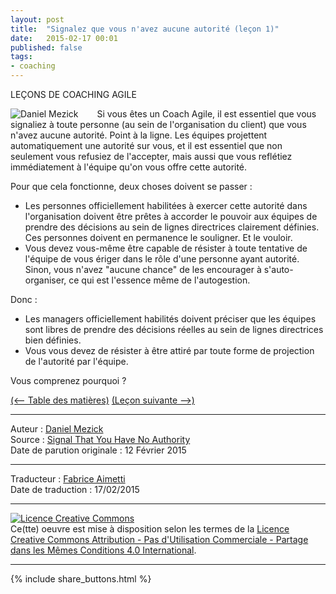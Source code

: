 ```yaml
---
layout: post
title:  "Signalez que vous n'avez aucune autorité (leçon 1)"
date:   2015-02-17 00:01
published: false
tags:
- coaching
---
```


LEÇONS DE COACHING AGILE

<div align="left" style="float:left; padding-right:30px" >
  <img title="Daniel Mezick" src="{{ site.url }}assets/daniel_mezick/daniel-mezick-001.png" />
</div>
Si vous êtes un Coach Agile, il est essentiel que vous signaliez à toute personne (au sein de l'organisation du client) que vous n'avez aucune autorité. Point à la ligne. Les équipes projettent automatiquement une autorité sur vous, et il est essentiel que non seulement vous refusiez de l'accepter, mais aussi que vous reflétiez immédiatement à l'équipe qu'on vous offre cette autorité.

Pour que cela fonctionne, deux choses doivent se passer :

* Les personnes officiellement habilitées à exercer cette autorité dans l'organisation doivent être prêtes à accorder le pouvoir aux équipes de prendre des décisions au sein de lignes directrices clairement définies. Ces personnes doivent en permanence le souligner. Et le vouloir.
* Vous devez vous-même être capable de résister à toute tentative de l'équipe de vous ériger dans le rôle d'une personne ayant autorité. Sinon, vous n'avez "aucune chance" de les encourager à s'auto-organiser, ce qui est l'essence même de l'autogestion.


Donc :

* Les managers officiellement habilités doivent préciser que les équipes sont libres de prendre des décisions réelles au sein de lignes directrices bien définies.
* Vous vous devez de résister à être attiré par toute forme de projection de l'autorité par l'équipe.


Vous comprenez pourquoi ?

[(<-- Table des matières)](http://www.les-traducteurs-agiles.org/2015/02/15/lecons-de-coaching.html) [(Leçon suivante -->)](http://www.les-traducteurs-agiles.org/2015/02/19/votre-posture-est-votre-message-lecon-2)


---
Auteur : [Daniel Mezick](https://twitter.com/DanielMezick)  
Source : [Signal That You Have No Authority](http://newtechusa.net/agile/signal-that-you-have-no-authority/)  
Date de parution originale : 12 Février 2015  

---
Traducteur : [Fabrice Aimetti](http://www.fabrice-aimetti.fr/)  
Date de traduction : 17/02/2015  

---

<a rel="license" href="http://creativecommons.org/licenses/by-nc-sa/4.0/"><img alt="Licence Creative Commons" style="border-width:0" src="http://i.creativecommons.org/l/by-nc-sa/4.0/88x31.png" /></a><br />Ce(tte) oeuvre est mise à disposition selon les termes de la <a rel="license" href="http://creativecommons.org/licenses/by-nc-sa/4.0/">Licence Creative Commons Attribution - Pas d'Utilisation Commerciale - Partage dans les Mêmes Conditions 4.0 International</a>.

---

{% include share_buttons.html %}
